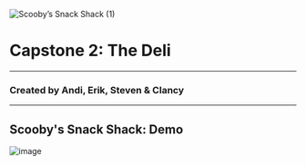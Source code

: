 ![Scooby’s Snack Shack (1)](https://github.com/clancycooper/DeliApp/assets/141694194/61531719-4696-4db1-a214-cf113cda0e6e)


# Capstone 2: The Deli
___
### Created by Andi, Erik, Steven & Clancy
___

## Scooby's Snack Shack: Demo
![image](https://github.com/clancycooper/DeliApp/assets/141694194/5b8b8b3e-fe1a-45a8-b8bb-3bf1e7621e79)

